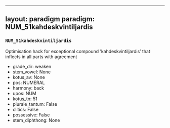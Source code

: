 
---
layout: paradigm
paradigm: NUM_51kahdeskvintiljardis
---
### ` NUM_51kahdeskvintiljardis `

Optimisation hack for exceptional compound ’kahdeskvintiljardis’ that inflects in all parts with agreement
* grade_dir: weaken
* stem_vowel: None
* kotus_av: None
* pos: NUMERAL
* harmony: back
* upos: NUM
* kotus_tn: 51
* plurale_tantum: False
* clitics: False
* possessive: False
* stem_diphthong: None
